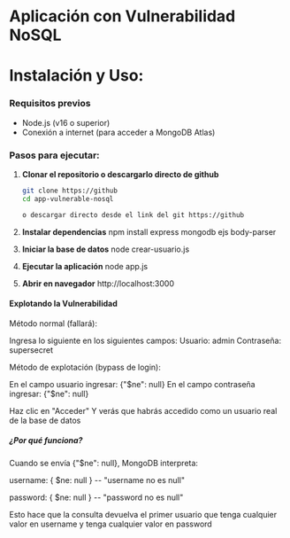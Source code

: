 # Aplicación con Vulnerabilidad NoSQL 

# Instalación y Uso:

### Requisitos previos
- Node.js (v16 o superior)
- Conexión a internet (para acceder a MongoDB Atlas)

### Pasos para ejecutar:
1. **Clonar el repositorio o descargarlo directo de github**
   ```bash
   git clone https://github
   cd app-vulnerable-nosql

   o descargar directo desde el link del git https://github

2. **Instalar dependencias**
npm install express mongodb ejs body-parser

3. **Iniciar la base de datos**
node crear-usuario.js

4. **Ejecutar la aplicación**
node app.js

5. **Abrir en navegador**
http://localhost:3000


#### Explotando la Vulnerabilidad

Método normal (fallará):

Ingresa lo siguiente en los siguientes campos:
Usuario: admin
Contraseña: supersecret



Método de explotación (bypass de login):

En el campo usuario ingresar: {"$ne": null}
En el campo contraseña ingresar: {"$ne": null}

Haz clic en "Acceder" Y verás que habrás accedido como un usuario real de la base de datos


##### ¿Por qué funciona?

Cuando se envía {"$ne": null}, MongoDB interpreta:

username: { $ne: null } -- "username no es null"

password: { $ne: null } -- "password no es null"

Esto hace que la consulta devuelva el primer usuario que tenga cualquier valor en username y tenga cualquier valor en password
